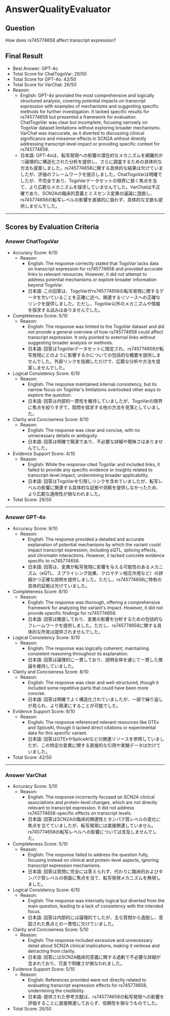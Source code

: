 # AnswerQualityEvaluator

## Question

How does rs745774658 affect transcript expression?

## Final Result

- Best Answer: GPT-4o
- Total Score for ChatTogoVar: 29/50
- Total Score for GPT-4o: 42/50
- Total Score for VarChat: 26/50
- Reason:
  - English: GPT-4o provided the most comprehensive and logically structured analysis, covering potential impacts on transcript expression with examples of mechanisms and suggesting specific methods for further investigation. It lacked specific results for rs745774658 but presented a framework for evaluation. ChatTogoVar was clear but incomplete, focusing narrowly on TogoVar dataset limitations without exploring broader mechanisms. VarChat was inaccurate, as it diverted to discussing clinical significance and missense effects in SCN2A without directly addressing transcript-level impact or providing specific context for rs745774658.
  - 日本語: GPT-4oは、転写発現への影響の潜在的なメカニズムを網羅的かつ論理的に構造化された分析を提供し、さらに調査するための具体的な方法も提案しました。rs745774658に関する具体的な結果は欠けていましたが、評価のフレームワークを提示しました。ChatTogoVarは明確でしたが、不完全であり、TogoVarデータセットの限界に狭く焦点を当て、より広範なメカニズムを探求していませんでした。VarChatは不正確であり、SCN2Aの臨床的意義とミスセンス変異の議論に逸脱し、rs745774658の転写レベルの影響を直接的に扱わず、具体的な文脈も提供しませんでした。

---

## Scores by Evaluation Criteria

### Answer ChatTogoVar
- Accuracy Score: 6/10
  - Reason: 
    - English: The response correctly stated that TogoVar lacks data on transcript expression for rs745774658 and provided accurate links to relevant resources. However, it did not attempt to address potential mechanisms or explore broader information beyond TogoVar.
    - 日本語: この回答は、TogoVarがrs745774658の転写発現に関するデータを欠いていることを正確に述べ、関連するリソースへの正確なリンクを提供しました。ただし、TogoVar以外のメカニズムや情報を探求する試みはありませんでした。
- Completeness Score: 5/10
  - Reason: 
    - English: The response was limited to the TogoVar dataset and did not provide a general overview of how rs745774658 could affect transcript expression. It only pointed to external links without suggesting broader analysis or methods.
    - 日本語: 回答はTogoVarデータセットに限定され、rs745774658が転写発現にどのように影響するかについての包括的な概要を提供しませんでした。外部リンクを指摘しただけで、広範な分析や方法を提案しませんでした。
- Logical Consistency Score: 6/10
  - Reason: 
    - English: The response maintained internal consistency, but its narrow focus on TogoVar's limitations overlooked other ways to explore the question.
    - 日本語: 回答は内部的一貫性を維持していましたが、TogoVarの限界に焦点を絞りすぎて、質問を探求する他の方法を見落としていました。
- Clarity and Conciseness Score: 8/10
  - Reason: 
    - English: The response was clear and concise, with no unnecessary details or ambiguity.
    - 日本語: 回答は明確で簡潔であり、不必要な詳細や曖昧さはありませんでした。
- Evidence Support Score: 4/10
  - Reason: 
    - English: While the response cited TogoVar and included links, it failed to provide any specific evidence or insights related to transcript-level impact, undermining broader applicability.
    - 日本語: 回答はTogoVarを引用しリンクを含めていましたが、転写レベルの影響に関連する具体的な証拠や洞察を提供しなかったため、より広範な適用性が損なわれました。
- Total Score: 29/50

---

### Answer GPT-4o
- Accuracy Score: 9/10
  - Reason: 
    - English: The response provided a detailed and accurate explanation of potential mechanisms by which the variant could impact transcript expression, including eQTL, splicing effects, and chromatin interactions. However, it lacked concrete evidence specific to rs745774658.
    - 日本語: 回答は、変異が転写発現に影響を与える可能性のあるメカニズム（eQTL、スプライシング効果、クロマチン相互作用など）の詳細かつ正確な説明を提供しました。ただし、rs745774658に特有の具体的証拠は欠けていました。
- Completeness Score: 8/10
  - Reason: 
    - English: The response was thorough, offering a comprehensive framework for analyzing the variant's impact. However, it did not provide specific findings for rs745774658.
    - 日本語: 回答は徹底しており、変異の影響を分析するための包括的なフレームワークを提供しました。ただし、rs745774658に関する具体的な所見は提供されませんでした。
- Logical Consistency Score: 9/10
  - Reason: 
    - English: The response was logically coherent, maintaining consistent reasoning throughout its explanation.
    - 日本語: 回答は論理的に一貫しており、説明全体を通じて一貫した推論を維持していました。
- Clarity and Conciseness Score: 8/10
  - Reason: 
    - English: The response was clear and well-structured, though it included some repetitive parts that could have been more concise.
    - 日本語: 回答は明確でよく構造化されていましたが、一部で繰り返しが見られ、より簡潔にすることが可能でした。
- Evidence Support Score: 8/10
  - Reason: 
    - English: The response referenced relevant resources like GTEx and SpliceAI, though it lacked direct citations or experimental data for this specific variant.
    - 日本語: 回答はGTExやSpliceAIなどの関連リソースを参照していましたが、この特定の変異に関する直接的な引用や実験データは欠けていました。
- Total Score: 42/50

---

### Answer VarChat
- Accuracy Score: 5/10
  - Reason: 
    - English: The response incorrectly focused on SCN2A clinical associations and protein-level changes, which are not directly relevant to transcript expression. It did not address rs745774658-specific effects on transcript levels.
    - 日本語: 回答はSCN2Aの臨床的関連性とタンパク質レベルの変化に焦点を当てていましたが、転写発現には直接関連していません。rs745774658の転写レベルへの影響については言及しませんでした。
- Completeness Score: 5/10
  - Reason: 
    - English: The response failed to address the question fully, focusing instead on clinical and protein-level aspects, ignoring transcript expression mechanisms.
    - 日本語: 回答は質問に完全には答えられず、代わりに臨床的およびタンパク質レベルの側面に焦点を当て、転写発現メカニズムを無視しました。
- Logical Consistency Score: 6/10
  - Reason: 
    - English: The response was internally logical but diverted from the main question, leading to a lack of consistency with the intended focus.
    - 日本語: 回答は内部的には論理的でしたが、主な質問から逸脱し、意図された焦点との一貫性に欠けていました。
- Clarity and Conciseness Score: 5/10
  - Reason: 
    - English: The response included excessive and unnecessary detail about SCN2A clinical implications, making it verbose and detracting from clarity.
    - 日本語: 回答にはSCN2A臨床的意義に関する過剰で不必要な詳細が含まれており、冗長で明確さが損なわれました。
- Evidence Support Score: 5/10
  - Reason: 
    - English: References provided were not directly related to evaluating transcript expression effects for rs745774658, undermining the credibility.
    - 日本語: 提供された参考文献は、rs745774658の転写発現への影響を評価することに直接関連しておらず、信頼性を損なうものでした。
- Total Score: 26/50
